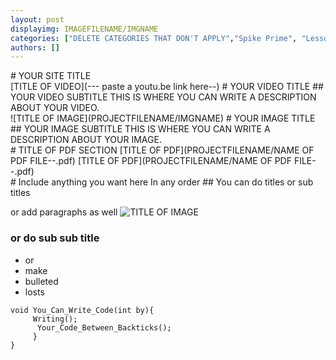 ```yaml
---
layout: post
displayimg: IMAGEFILENAME/IMGNAME 
categories: ["DELETE CATEGORIES THAT DON'T APPLY","Spike Prime", "Lesson Plans", "Makerspaces", "Robotics", "Ev3/NXT", "3D Printing"] 
authors: []
---
```

<!--SITE_TITLE creates a title for your webpage----------------->
<div class="site_title" markdown="1">
# YOUR SITE TITLE
</div>

<!--VIDEO_TEXT_OVERLAY creates a video with a text box over it--------------------->
<div class="video_text_overlay" markdown="1">
[TITLE OF VIDEO](--- paste a youtu.be link here--)
# YOUR VIDEO TITLE
## YOUR VIDEO SUBTITLE
THIS IS WHERE YOU CAN WRITE A DESCRIPTION ABOUT YOUR VIDEO.
</div>

<!--IMAGE_TEXT_OVERLAY creates a image with a text box over it--------------------->
<div class="image_text_overlay" markdown="1">
![TITLE OF IMAGE](PROJECTFILENAME/IMGNAME)
# YOUR IMAGE TITLE
## YOUR IMAGE SUBTITLE
THIS IS WHERE YOU CAN WRITE A DESCRIPTION ABOUT YOUR IMAGE.
</div>

<!--PDF creates a grid of pdfs--------------------->
<div class="pdf" markdown="1">
# TITLE OF PDF SECTION
[TITLE OF PDF](PROJECTFILENAME/NAME OF PDF FILE--.pdf)
[TITLE OF PDF](PROJECTFILENAME/NAME OF PDF FILE--.pdf)
<!-- insert as many links here as you want to dynamically create a grid of pdfs-->
</div>

<!--FREE WRITE lets you write any markdown you want (include images, lists, titles, code,etc)
               If something doesn't look how you expect on the page, try adding a linebreak after it--------------------->
<div class="free_write" markdown="1">
# Include anything you want here
In any order 
##  You can do titles or sub titles

or add paragraphs as well
![TITLE OF IMAGE](IMAGEFILENAME/IMGNAME)
### or do sub sub title

- or 
- make
- bulleted 
- losts

```
void You_Can_Write_Code(int by){
     Writing();
      Your_Code_Between_Backticks();
     }
}
```
</div>


